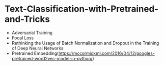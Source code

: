 # Text-Classification-with-Pretrained-and-Tricks

+ Adversarial Training
+ Focal Loss
+ Rethinking the Usage of Batch Normalization and Dropout in the Training of Deep Neural Networks
+ Pretrained Embedding(https://mccormickml.com/2016/04/12/googles-pretrained-word2vec-model-in-python/)
